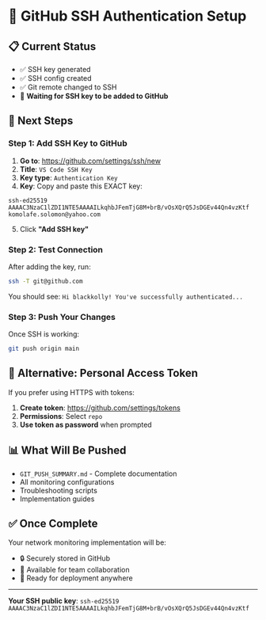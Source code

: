 # 🔑 GitHub SSH Authentication Setup

## 📋 Current Status
- ✅ SSH key generated
- ✅ SSH config created  
- ✅ Git remote changed to SSH
- 🔄 **Waiting for SSH key to be added to GitHub**

## 🚀 Next Steps

### **Step 1: Add SSH Key to GitHub**

1. **Go to**: https://github.com/settings/ssh/new
2. **Title**: `VS Code SSH Key`
3. **Key type**: `Authentication Key`
4. **Key**: Copy and paste this EXACT key:

```
ssh-ed25519 AAAAC3NzaC1lZDI1NTE5AAAAILkqhbJFemTjG8M+brB/vOsXQrQ5JsDGEv44Qn4vzKtf komolafe.solomon@yahoo.com
```

5. Click **"Add SSH key"**

### **Step 2: Test Connection**

After adding the key, run:
```bash
ssh -T git@github.com
```

You should see: `Hi blackkolly! You've successfully authenticated...`

### **Step 3: Push Your Changes**

Once SSH is working:
```bash
git push origin main
```

## 🔧 Alternative: Personal Access Token

If you prefer using HTTPS with tokens:

1. **Create token**: https://github.com/settings/tokens
2. **Permissions**: Select `repo`
3. **Use token as password** when prompted

## 📊 What Will Be Pushed

- `GIT_PUSH_SUMMARY.md` - Complete documentation
- All monitoring configurations
- Troubleshooting scripts
- Implementation guides

## ✅ Once Complete

Your network monitoring implementation will be:
- 🔒 Securely stored in GitHub
- 👥 Available for team collaboration
- 🚀 Ready for deployment anywhere

---
**Your SSH public key**: `ssh-ed25519 AAAAC3NzaC1lZDI1NTE5AAAAILkqhbJFemTjG8M+brB/vOsXQrQ5JsDGEv44Qn4vzKtf`
